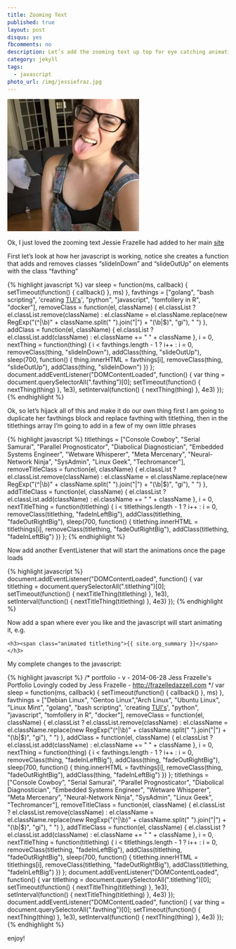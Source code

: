 ```yaml
---
title: Zooming Text
published: true
layout: post
disqus: yes
fbcomments: no
description: Let’s add the zooming text up top for eye catching animation on our main index page
category: jekyll
tags: 
  - javascript
photo_url: /img/jessiefraz.jpg
---
```


![](/img/jessiefraz.jpg)

Ok, I just loved the zooming text Jessie Frazelle had added to her main [site](https://jessfraz.com/)

First let’s look at how her javascript is working, notice she creates a function that adds and removes classes “slideInDown” and “slideOutUp” on elements with the class “favthing”

{% highlight javascript %}
      var sleep = function(ms, callback) {
              setTimeout(function() {
                  callback()
              }, ms)
          },
          favthings = ["golang", "bash scripting", 'creating <a href="http://en.wikipedia.org/wiki/Text-based_user_interface" target="_blank">TUI\'s</a>', "python", "javascript", "tomfollery in R", "docker"],
          removeClass = function(el, className) {
              el.classList ? el.classList.remove(className) : el.className = el.className.replace(new RegExp("(^|\\b)" + className.split(" ").join("|") + "(\\b|$)", "gi"), " ")
          },
          addClass = function(el, className) {
              el.classList ? el.classList.add(className) : el.className += " " + className
          },
          i = 0,
          nextThing = function(thing) {
              i < favthings.length - 1 ? i++ : i = 0, removeClass(thing, "slideInDown"), addClass(thing, "slideOutUp"), sleep(700, function() {
                  thing.innerHTML = favthings[i], removeClass(thing, "slideOutUp"), addClass(thing, "slideInDown")
              })
          };
      document.addEventListener("DOMContentLoaded", function() {
          var thing = document.querySelectorAll(".favthing")[0];
          setTimeout(function() {
              nextThing(thing)
          }, 1e3), setInterval(function() {
              nextThing(thing)
          }, 4e3)
      });
{% endhighlight %}

Ok, so let’s hijack all of this and make it do our own thing first I am going to duplicate her favthings block and replace favthing with titlething, then in the titlethings array I’m going to add in a few of my own little phrases

{% highlight javascript %}
          titlethings = ["Console Cowboy", "Serial Samurai", "Parallel Prognosticator", "Diabolical Diagnostician", "Embedded Systems Engineer", "Wetware Whisperer", "Meta Mercenary", "Neural-Network Ninja", "SysAdmin", "Linux Geek", "Techromancer"],
          removeTitleClass = function(el, className) {
              el.classList ? el.classList.remove(className) : el.className = el.className.replace(new RegExp("(^|\\b)" + className.split(" ").join("|") + "(\\b|$)", "gi"), " ")
          },
          addTitleClass = function(el, className) {
              el.classList ? el.classList.add(className) : el.className += " " + className
          },
          i = 0,
          nextTitleThing = function(titlething) {
              i < titlethings.length - 1 ? i++ : i = 0, removeClass(titlething, "fadeInLeftBig"), addClass(titlething, "fadeOutRightBig"), sleep(700, function() {
                  titlething.innerHTML = titlethings[i], removeClass(titlething, "fadeOutRightBig"), addClass(titlething, "fadeInLeftBig")
              })
          };
{% endhighlight %}

Now add another EventListener that will start the animations once the page loads

{% highlight javascript %}
      document.addEventListener("DOMContentLoaded", function() {
          var titlething = document.querySelectorAll(".titlething")[0];
          setTimeout(function() {
              nextTitleThing(titlething)
          }, 1e3), setInterval(function() {
              nextTitleThing(titlething)
          }, 4e3)
      });
{% endhighlight %}

Now add a span where ever you like and the javascript will start animating it, e.g.

    <h3><span class="animated titlething">{{ site.org_summary }}</span></h3>

My complete changes to the javascript:

{% highlight javascript %}
      /*
      portfolio - v - 2014-06-28
      Jess Frazelle's Portfolio
      Lovingly coded by Jess Frazelle  - http://frazelledazzell.com
      */
      var sleep = function(ms, callback) {
              setTimeout(function() {
                  callback()
              }, ms)
          },
          favthings = ["Debian Linux", "Gentoo Linux","Arch Linux", "Ubuntu Linux", "Linux Mint", "golang", "bash scripting", 'creating <a href="http://en.wikipedia.org/wiki/Text-based_user_interface" target="_blank">TUI\'s</a>', "python", "javascript", "tomfollery in R", "docker"],
          removeClass = function(el, className) {
              el.classList ? el.classList.remove(className) : el.className = el.className.replace(new RegExp("(^|\\b)" + className.split(" ").join("|") + "(\\b|$)", "gi"), " ")
          },
          addClass = function(el, className) {
              el.classList ? el.classList.add(className) : el.className += " " + className
          },
          i = 0,
          nextThing = function(thing) {
              i < favthings.length - 1 ? i++ : i = 0, removeClass(thing, "fadeInLeftBig"), addClass(thing, "fadeOutRightBig"), sleep(700, function() {
                  thing.innerHTML = favthings[i], removeClass(thing, "fadeOutRightBig"), addClass(thing, "fadeInLeftBig")
              })
          };
          titlethings = ["Console Cowboy", "Serial Samurai", "Parallel Prognosticator", "Diabolical Diagnostician", "Embedded Systems Engineer", "Wetware Whisperer", "Meta Mercenary", "Neural-Network Ninja", "SysAdmin", "Linux Geek", "Techromancer"],
          removeTitleClass = function(el, className) {
              el.classList ? el.classList.remove(className) : el.className = el.className.replace(new RegExp("(^|\\b)" + className.split(" ").join("|") + "(\\b|$)", "gi"), " ")
          },
          addTitleClass = function(el, className) {
              el.classList ? el.classList.add(className) : el.className += " " + className
          },
          i = 0,
          nextTitleThing = function(titlething) {
              i < titlethings.length - 1 ? i++ : i = 0, removeClass(titlething, "fadeInLeftBig"), addClass(titlething, "fadeOutRightBig"), sleep(700, function() {
                  titlething.innerHTML = titlethings[i], removeClass(titlething, "fadeOutRightBig"), addClass(titlething, "fadeInLeftBig")
              })
          };
      document.addEventListener("DOMContentLoaded", function() {
          var titlething = document.querySelectorAll(".titlething")[0];
          setTimeout(function() {
              nextTitleThing(titlething)
          }, 1e3), setInterval(function() {
              nextTitleThing(titlething)
          }, 4e3)
      });
      document.addEventListener("DOMContentLoaded", function() {
          var thing = document.querySelectorAll(".favthing")[0];
          setTimeout(function() {
              nextThing(thing)
          }, 1e3), setInterval(function() {
              nextThing(thing)
          }, 4e3)
      });
{% endhighlight %}

enjoy!
